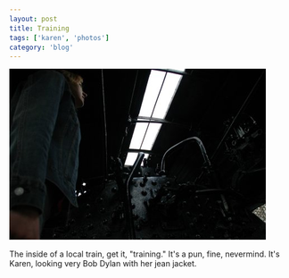 ```yaml
---
layout: post
title: Training
tags: ['karen', 'photos']
category: 'blog'
---
```


![Training :: Nikon D70 : 1/40s : F/3.5 : ISO 200](/media/2004/04/training.jpg)

The inside of a local train, get it, "training." It's a pun, fine,
nevermind. It's Karen, looking very Bob Dylan with her jean jacket.

